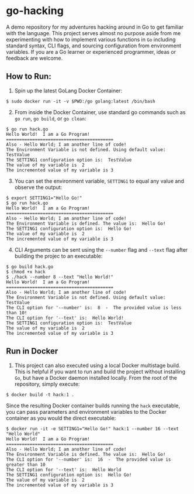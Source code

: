 # go-hacking
A demo repository for my adventures hacking around in Go to get familiar with the language. This project serves almost no purpose aside from me experimenting with how to implement various functions in `Go` including standard syntax, CLI flags, and sourcing configuration from environment variables. If you are a Go learner or experienced programmer, ideas or feedback are welcome. 

## How to Run:

1. Spin up the latest GoLang Docker Container:

```
$ sudo docker run -it -v $PWD:/go golang:latest /bin/bash
```

2. From inside the Docker Container, use standard go commands such as `go run`, `go build`, or `go clean`:

```
$ go run hack.go
Hello World!  I am a Go Program!
=========================================
Also - Hello World; I am another line of code!
The Environment Variable is not defined. Using default value:  TestValue
The SETTING1 configuration option is:  TestValue
The value of my variable is  2
The incremented value of my variable is 3
```

3. You can set the environment variable, `SETTING1` to equal any value and observe the output:

```
$ export SETTING1="Hello Go!"
$ go run hack.go
Hello World!  I am a Go Program!
=========================================
Also - Hello World; I am another line of code!
The Environment Variable is defined. The value is:  Hello Go!
The SETTING1 configuration option is:  Hello Go!
The value of my variable is  2
The incremented value of my variable is 3
```
4. CLI Arguments can be sent using the `--number` flag and `--text` flag after building the projec to an executable:

```
$ go build hack.go
$ chmod +x hack
$ ./hack --number 8 --text "Hello World!"
Hello World!  I am a Go Program!
=========================================
Also - Hello World; I am another line of code!
The Environment Variable is not defined. Using default value:  TestValue
The CLI option for '--number' is:  8  -  The provided value is less than 10!
The CLI option for '--text' is:  Hello World!
The SETTING1 configuration option is:  TestValue
The value of my variable is  2
The incremented value of my variable is 3
```

## Run in Docker
1. This project can also executed using a local Docker multistage build. This is helpful if you want to run and build the project without installing `Go`, but have a Docker daemon installed locally. From the root of the repository, simply execute:

```
$ docker build -t hack:1 .
```

Since the resulting Docker container builds running the `hack` executable, you can pass parameters and environment variables to the Docker container as you would the direct executable:

```
$ docker run -it -e SETTING1="Hello Go!" hack:1 --number 16 --text "Hello World"
Hello World!  I am a Go Program!
=========================================
Also - Hello World; I am another line of code!
The Environment Variable is defined. The value is:  Hello Go!
The CLI option for '--number' is:  16  -  The provided value is greater than 10
The CLI option for '--text' is:  Hello World
The SETTING1 configuration option is:  Hello Go!
The value of my variable is  2
The incremented value of my variable is 3

```
